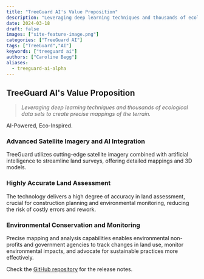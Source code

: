 ```yaml
---
title: "TreeGuard AI's Value Proposition"
description: "Leveraging deep learning techniques and thousands of ecological data sets to create precise mappings of the terrain."
date: 2024-03-18
draft: false
images: ["site-feature-image.png"]
categories: ["TreeGuard AI"]
tags: ["TreeGuard","AI"]
keywords: ["treeguard ai"]
authors: ["Caroline Begg"]
aliases:
  - treeguard-ai-alpha
---
```

## TreeGuard AI's Value Proposition

> *Leveraging deep learning techniques and thousands of ecological data sets to create precise mappings of the terrain.*

AI-Powered, Eco-Inspired.

### Advanced Satellite Imagery and AI Integration

  TreeGuard utilizes cutting-edge satellite imagery combined with artificial intelligence to streamline land surveys, offering detailed mappings and 3D models.

### Highly Accurate Land Assessment

  The technology delivers a high degree of accuracy in land assessment, crucial for construction planning and environmental monitoring, reducing the risk of costly errors and rework.

### Environmental Conservation and Monitoring

  Precise mapping and analysis capabilities enables environmental non-profits and government agencies to track changes in land use, monitor environmental impacts, and advocate for sustainable practices more effectively.

Check the [GitHub repository](https://github.com/filipecarneiro/hugo-bootstrap-theme) for the release notes.

